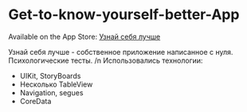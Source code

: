 # Get-to-know-yourself-better-App
Available on the App Store: [Узнай себя лучше](https://apps.apple.com/ru/app/%D1%83%D0%B7%D0%BD%D0%B0%D0%B9-%D1%81%D0%B5%D0%B1%D1%8F-%D0%BB%D1%83%D1%87%D1%88%D0%B5/id1551821646)

Узнай себя лучше - собственное приложение написанное с нуля. Психологические тесты. /n
Использовались технологии:
* UIKit, StoryBoards
* Несколько TableView
* Navigation, segues
* CoreData
